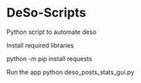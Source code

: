 # DeSo-Scripts
Python script to automate deso

Install required libraries

python -m pip install requests

Run the app
python deso_posts_stats_gui.py
